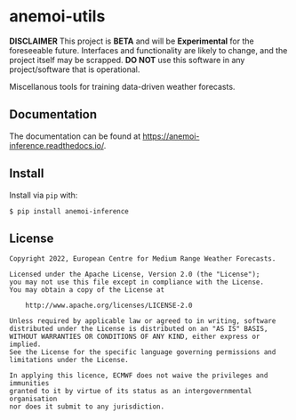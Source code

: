 # anemoi-utils

**DISCLAIMER**
This project is **BETA** and will be **Experimental** for the foreseeable future.
Interfaces and functionality are likely to change, and the project itself may be scrapped.
**DO NOT** use this software in any project/software that is operational.

Miscellanous tools for training data-driven weather forecasts.

## Documentation

The documentation can be found at https://anemoi-inference.readthedocs.io/.

## Install

Install via `pip` with:

```
$ pip install anemoi-inference
```

## License

```
Copyright 2022, European Centre for Medium Range Weather Forecasts.

Licensed under the Apache License, Version 2.0 (the "License");
you may not use this file except in compliance with the License.
You may obtain a copy of the License at

    http://www.apache.org/licenses/LICENSE-2.0

Unless required by applicable law or agreed to in writing, software
distributed under the License is distributed on an "AS IS" BASIS,
WITHOUT WARRANTIES OR CONDITIONS OF ANY KIND, either express or implied.
See the License for the specific language governing permissions and
limitations under the License.

In applying this licence, ECMWF does not waive the privileges and immunities
granted to it by virtue of its status as an intergovernmental organisation
nor does it submit to any jurisdiction.
```
